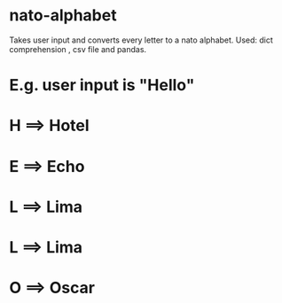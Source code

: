 # nato-alphabet
Takes user input and converts every letter to a nato alphabet. Used: dict comprehension , csv file and pandas.

# E.g. user input is "Hello"
# H ==> Hotel
# E ==> Echo
# L ==> Lima
# L ==> Lima
# O ==> Oscar
